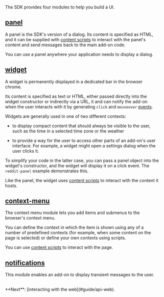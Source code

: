 The SDK provides four modules to help you build a UI.

## [panel](#module/addon-kit/panel) ##

A panel is the SDK's version of a dialog. Its content is specified as HTML,
and it can be supplied with [content 
scripts](#guide/web-content) to interact with
the panel's content and send messages back to the main add-on code.

You can use a panel anywhere your application needs to display a dialog.

## [widget](#module/addon-kit/widget) ##

A widget is permanently displayed in a dedicated bar in the browser chrome.

Its content is specified as text or HTML, either passed directly into the
widget constructor or indirectly via a URL, it and can notify the add-on when
the user interacts with it by generating `click` and `mouseover`
[events](#guide/events). 

Widgets are generally used in one of two different contexts:

* to display compact content that should always be visible to the user, such as
the time in a selected time zone or the weather

* to provide a way for the user to access other parts of an add-on's user
interface. For example, a widget might open a settings dialog when the user
clicks it.

To simplify your code in the latter case, you can pass a panel object into the
widget's constructor, and the widget will display it on a click event. The
`reddit-panel` example demonstrates this.

Like the panel, the widget uses [content scripts](#guide/web-content) to
interact with the content it hosts.

## [context-menu](#module/addon-kit/panel) ##

The context menu module lets you add items and submenus to the browser's
context menu. 

You can define the context in which the item is shown using any
of a number of predefined contexts (for example, when some content on the page
is selected) or define your own contexts using scripts.

You can use [content scripts](#guide/web-content) to interact with the page.

## [notifications](#module/addon-kit/notifications) ##

This module enables an add-on to display transient messages to the user.

<br>
**Next**: [interacting with the web](#guide/api-web).